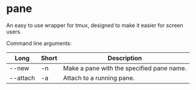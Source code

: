 # pane
An easy to use wrapper for tmux, designed to make it easier for screen users.

Command line arguments:

| Long | Short | Description |
| ------------- | ------------- | ------------- |
| --new | -n | Make a pane with the specified pane name. |
| --attach | -a | Attach to a running pane. |
